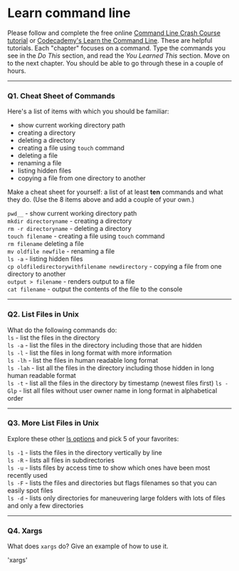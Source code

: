 # Learn command line

Please follow and complete the free online [Command Line Crash Course
tutorial](https://web.archive.org/web/20160708171659/http://cli.learncodethehardway.org/book/) or [Codecademy's Learn the Command Line](https://www.codecademy.com/learn/learn-the-command-line). These are helpful tutorials. Each "chapter" focuses on a command. Type the commands you see in the _Do This_ section, and read the _You Learned This_ section. Move on to the next chapter. You should be able to go through these in a couple of hours.

---

### Q1.  Cheat Sheet of Commands  

Here's a list of items with which you should be familiar:  
* show current working directory path
* creating a directory
* deleting a directory
* creating a file using `touch` command
* deleting a file
* renaming a file
* listing hidden files
* copying a file from one directory to another

Make a cheat sheet for yourself: a list of at least **ten** commands and what they do.  (Use the 8 items above and add a couple of your own.)  
 
`pwd__` - show current working directory path  
`mkdir directoryname` - creating a directory  
`rm -r directoryname` - deleting a directory  
`touch filename` - creating a file using `touch` command  
`rm filename` deleting a file  
`mv oldfile newfile` - renaming a file  
`ls -a` - listing hidden files  
`cp oldfiledirectorywithfilename newdirectory` - copying a file from one directory to another  
`output > filename` - renders output to a file  
`cat filename` - output the contents of the file to the console  
 

---  

### Q2.  List Files in Unix   

What do the following commands do:  
`ls`  - list the files in the directory  
`ls -a`  - list the files in the directory including those that are hidden  
`ls -l`  - list the files in long format with more information  
`ls -lh` - list the files in human readable long format    
`ls -lah` - list all the files in the directory including those hidden in long human readable format  
`ls -t` - list all the files in the directory by timestamp (newest files first) 
`ls -Glp` - list all files without user owner name in long format in alphabetical order  

---  

### Q3.  More List Files in Unix  

Explore these other [ls options](http://www.techonthenet.com/unix/basic/ls.php) and pick 5 of your favorites:  

`ls -1` - lists the files in the directory vertically by line  
`ls -R` - lists all files in subdirectories  
`ls -u` - lists files by access time to show which ones have been most recently used  
`ls -F` - lists the files and directories but flags filenames so that you can easily spot files  
`ls -d` - lists only directories for maneuvering large folders with lots of files and only a few directories  

---

### Q4.  Xargs   

What does `xargs` do? Give an example of how to use it.

'xargs' 

 

